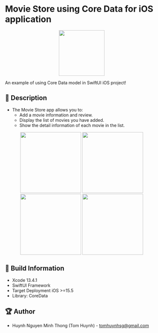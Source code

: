 # Movie Store using Core Data for iOS application

<p align="center">
  <img width="150" src="https://i.imgur.com/TcBTGlb.png">
</p>

An example of using Core Data model in SwiftUI iOS project!

## 📖 Description

- The Movie Store app allows you to:
  - Add a movie information and review.
  - Display the list of movies you have added.
  - Show the detail information of each movie in the list.

<p align="center">
  <img src="https://i.imgur.com/zvo7tzj.png" width="200" > 
  <img src="https://i.imgur.com/Ccr2yVo.png" width="200" > 
  <img src="https://i.imgur.com/svIoCFq.png" width="200" > 
  <img src="https://i.imgur.com/4vDQN8g.png" width="200" > 
</p>

## 🔧 Build Information
- Xcode 13.4.1
- SwiftUI Framework
- Target Deployment iOS >=15.5
- Library: CoreData

## 🏆 Author
- Huynh Nguyen Minh Thong (Tom Huynh) - tomhuynhsg@gmail.com
